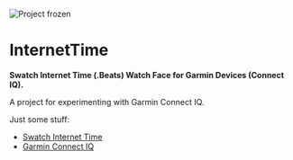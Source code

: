 ![Project frozen](https://img.shields.io/badge/status-frozen-blue.png)

# InternetTime

**Swatch Internet Time (.Beats) Watch Face for Garmin Devices (Connect IQ).**

A project for experimenting with Garmin Connect IQ.

Just some stuff:

- [Swatch Internet Time](https://en.wikipedia.org/wiki/Swatch_Internet_Time)
- [Garmin Connect IQ](http://developer.garmin.com/connect-iq/overview)
